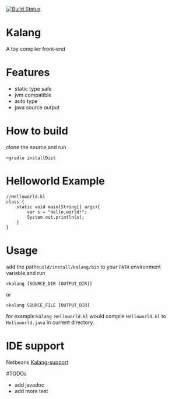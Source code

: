 [![Build Status](https://travis-ci.org/kasonyang/kalang.svg?branch=master)](https://travis-ci.org/kasonyang/kalang)

# Kalang
A toy compiler front-end

# Features

* static type safe
* jvm compatible
* auto type
* java source output

# How to build

clone the source,and run

    >gradle installDist

# Helloworld Example

    //Helloworld.kl
    class {
        static void main(String[] args){
            var s = "Hello,world!";
            System.out.println(s);
        }
    }

# Usage

add the path`build/install/kalang/bin` to your `PATH` environment variable,and run

    >kalang [SOURCE_DIR [OUTPUT_DIR]]

or

    >kalang SOURCE_FILE [OUTPUT_DIR]

for example:`kalang Helloworld.kl` would compile `Helloworld.kl` to `Helloworld.java` in current directory.

# IDE support

Netbeans [Kalang-support](https://github.com/kasonyang/kalang-support)

#TODOs

* add javadoc
* add more test